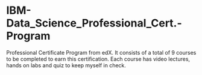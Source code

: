 # IBM-Data_Science_Professional_Cert.-Program
Professional Certificate Program from edX.
It consists of a total of 9 courses to be completed to earn this certification. 
Each course has video lectures, hands on labs and quiz to keep myself in check.
